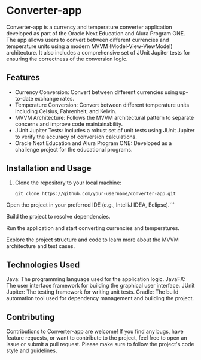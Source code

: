 # Converter-app

Converter-app is a currency and temperature converter application developed as part of the Oracle Next Education and Alura Program ONE. The app allows users to convert between different currencies and temperature units using a modern MVVM (Model-View-ViewModel) architecture. It also includes a comprehensive set of JUnit Jupiter tests for ensuring the correctness of the conversion logic.

## Features

- Currency Conversion: Convert between different currencies using up-to-date exchange rates.
- Temperature Conversion: Convert between different temperature units including Celsius, Fahrenheit, and Kelvin.
- MVVM Architecture: Follows the MVVM architectural pattern to separate concerns and improve code maintainability.
- JUnit Jupiter Tests: Includes a robust set of unit tests using JUnit Jupiter to verify the accuracy of conversion calculations.
- Oracle Next Education and Alura Program ONE: Developed as a challenge project for the educational programs.

## Installation and Usage

1. Clone the repository to your local machine:

   ```shell
   git clone https://github.com/your-username/converter-app.git
Open the project in your preferred IDE (e.g., IntelliJ IDEA, Eclipse).```

Build the project to resolve dependencies.

Run the application and start converting currencies and temperatures.

Explore the project structure and code to learn more about the MVVM architecture and test cases.

## Technologies Used
Java: The programming language used for the application logic.
JavaFX: The user interface framework for building the graphical user interface.
JUnit Jupiter: The testing framework for writing unit tests.
Gradle: The build automation tool used for dependency management and building the project.

## Contributing
Contributions to Converter-app are welcome! If you find any bugs, have feature requests, 
or want to contribute to the project, feel free to open an issue or submit a pull request. 
Please make sure to follow the project's code style and guidelines.

